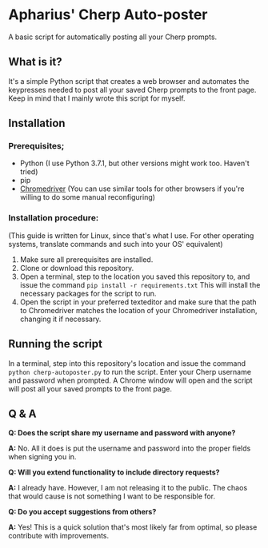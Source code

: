 # Apharius' Cherp Auto-poster

A basic script for automatically posting all your Cherp prompts.

## What is it?
It's a simple Python script that creates a web browser and automates the keypresses needed to post all your saved 
Cherp prompts to the front page. Keep in mind that I mainly wrote this script for myself.

## Installation
### Prerequisites;
* Python (I use Python 3.7.1, but other versions might work too. Haven't tried)
* pip 
* [Chromedriver](http://chromedriver.chromium.org/) (You can use similar tools for other browsers if you're willing to do some
manual reconfiguring)

### Installation procedure:
(This guide is written for Linux, since that's what I use. For other operating systems, translate commands and such into your OS' equivalent)
1. Make sure all prerequisites are installed.
2. Clone or download this repository.
3. Open a terminal, step to the location you saved this repository to, and issue the command `pip install -r requirements.txt`
This will install the necessary packages for the script to run.
4. Open the script in your preferred texteditor and make sure that the path to Chromedriver matches the location of your Chromedriver 
installation, changing it if necessary.

## Running the script
In a terminal, step into this repository's location and issue the command `python cherp-autoposter.py` to run the script. Enter your Cherp username
and password when prompted. A Chrome window will open and the script will post all your saved prompts to the front page.

## Q & A
**Q: Does the script share my username and password with anyone?**

**A:** No. All it does is put the username and password into the proper fields when signing you in.

**Q: Will you extend functionality to include directory requests?**

**A:** I already have. However, I am not releasing it to the public. The chaos that would cause is not something I want to be responsible for.

**Q: Do you accept suggestions from others?**

**A:** Yes! This is a quick solution that's most likely far from optimal, so please contribute with improvements.
